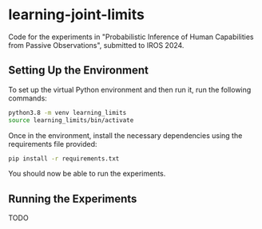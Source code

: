 # learning-joint-limits
Code for the experiments in "Probabilistic Inference of Human Capabilities from Passive Observations", submitted to IROS 2024.
 
 ## Setting Up the Environment
 To set up the virtual Python environment and then run it, run the following commands:
 ```bash
python3.8 -m venv learning_limits
source learning_limits/bin/activate

```

Once in the environment, install the necessary dependencies using the requirements file provided:
```bash
pip install -r requirements.txt
```

You should now be able to run the experiments.

## Running the Experiments

TODO
